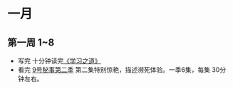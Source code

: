 # 一月
## 第一周 1~8
* 写完 十分钟读完[《学习之道》](https://read.douban.com/ebook/27097677/)
* 看完 [9号秘事第二季](http://www.le.com/ptv/vplay/24914417.html#vid=24914417) 第二集特别惊艳，描述濒死体验。一季6集，每集 30分钟左右。